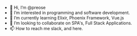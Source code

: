 - 👋 Hi, I’m @preose
- 👀 I’m interested in programming and software development.
- 🌱 I’m currently learning Elixir, Phoenix Framework, Vue.js
- 💞️ I’m looking to collaborate on SPA's, Full Stack Applications.
- 📫 How to reach me slack, and here.

<!---
This is a ✨ special ✨ repository!
--->
